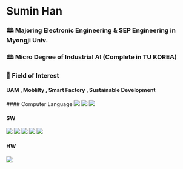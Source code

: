 # Sumin Han

### &#128366; Majoring Electronic Engineering & SEP Engineering in Myongji Univ.
### &#128366; Micro Degree of Industrial AI (Complete in TU KOREA)

### &#128221; Field of Interest
#### UAM , Moblilty , Smart Factory , Sustainable Development

<p>
#### Computer Language
<img src="https://img.shields.io/badge/C-A8B9CC?style=for-the-badge&logo=C&logoColor=000"/>  <img src="https://img.shields.io/badge/python-3776AB?style=for-the-badge&logo=python&logoColor=white"> <img src="https://img.shields.io/badge/HTML5-E34F26?style=for-the-badge&logo=html5&logoColor=FFF"/> 


#### SW
<img src="https://img.shields.io/badge/excel-217346?style=for-the-badge&logo=microsoftexcel&logoColor=000"/> <img src="https://img.shields.io/badge/arduino-00878F?style=for-the-badge&logo=arduino&logoColor=000"/> <img src="https://img.shields.io/badge/jupyter-F37626?style=for-the-badge&logo=jupyter&logoColor=000"/> <img src="https://img.shields.io/badge/GitHub-EAEAEA?style=for-the-badge&logo=github&logoColor=000"/>  <img src="https://img.shields.io/badge/Mobilgene-002C5E?style=for-the-badge&logo=hyundai&logoColor=000"/> 

#### HW
<img src="https://img.shields.io/badge/JOAP Analysis-9C4121?style=for-the-badge&logoColor=000"/>
